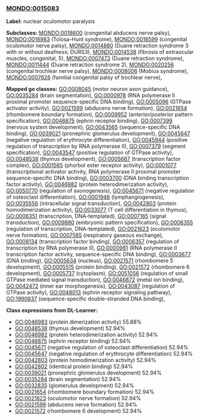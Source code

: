 
### [MONDO:0015083](http://purl.obolibrary.org/obo/MONDO_0015083)
**Label:** nuclear oculomotor paralysis

**Subclasses:** [MONDO:0018600](http://purl.obolibrary.org/obo/MONDO_0018600) (congenital abducens nerve palsy), [MONDO:0018983](http://purl.obolibrary.org/obo/MONDO_0018983) (Tolosa-Hunt syndrome), [MONDO:0018599](http://purl.obolibrary.org/obo/MONDO_0018599) (congenital oculomotor nerve palsy), [MONDO:0014880](http://purl.obolibrary.org/obo/MONDO_0014880) (Duane retraction syndrome 3 with or without deafness; DURS3), [MONDO:0014538](http://purl.obolibrary.org/obo/MONDO_0014538) (fibrosis of extraocular muscles, congenital, 5), [MONDO:0007473](http://purl.obolibrary.org/obo/MONDO_0007473) (Duane retraction syndrome), [MONDO:0011444](http://purl.obolibrary.org/obo/MONDO_0011444) (Duane retraction syndrome 2), [MONDO:0020256](http://purl.obolibrary.org/obo/MONDO_0020256) (congenital trochlear nerve palsy), [MONDO:0008006](http://purl.obolibrary.org/obo/MONDO_0008006) (Mobius syndrome), [MONDO:0007626](http://purl.obolibrary.org/obo/MONDO_0007626) (familial congenital palsy of trochlear nerve), 

**Mapped go classes:** [GO:0008045](http://purl.obolibrary.org/obo/GO_0008045) (motor neuron axon guidance), [GO:0035284](http://purl.obolibrary.org/obo/GO_0035284) (brain segmentation), [GO:0000978](http://purl.obolibrary.org/obo/GO_0000978) (RNA polymerase II proximal promoter sequence-specific DNA binding), [GO:0005096](http://purl.obolibrary.org/obo/GO_0005096) (GTPase activator activity), [GO:0021599](http://purl.obolibrary.org/obo/GO_0021599) (abducens nerve formation), [GO:0021654](http://purl.obolibrary.org/obo/GO_0021654) (rhombomere boundary formation), [GO:0009952](http://purl.obolibrary.org/obo/GO_0009952) (anterior/posterior pattern specification), [GO:0046875](http://purl.obolibrary.org/obo/GO_0046875) (ephrin receptor binding), [GO:0007399](http://purl.obolibrary.org/obo/GO_0007399) (nervous system development), [GO:0043565](http://purl.obolibrary.org/obo/GO_0043565) (sequence-specific DNA binding), [GO:0039021](http://purl.obolibrary.org/obo/GO_0039021) (pronephric glomerulus development), [GO:0045647](http://purl.obolibrary.org/obo/GO_0045647) (negative regulation of erythrocyte differentiation), [GO:0045944](http://purl.obolibrary.org/obo/GO_0045944) (positive regulation of transcription by RNA polymerase II), [GO:0007379](http://purl.obolibrary.org/obo/GO_0007379) (segment specification), [GO:0043547](http://purl.obolibrary.org/obo/GO_0043547) (positive regulation of GTPase activity), [GO:0048538](http://purl.obolibrary.org/obo/GO_0048538) (thymus development), [GO:0005667](http://purl.obolibrary.org/obo/GO_0005667) (transcription factor complex), [GO:0001565](http://purl.obolibrary.org/obo/GO_0001565) (phorbol ester receptor activity), [GO:0001077](http://purl.obolibrary.org/obo/GO_0001077) (transcriptional activator activity, RNA polymerase II proximal promoter sequence-specific DNA binding), [GO:0003700](http://purl.obolibrary.org/obo/GO_0003700) (DNA binding transcription factor activity), [GO:0046982](http://purl.obolibrary.org/obo/GO_0046982) (protein heterodimerization activity), [GO:0050770](http://purl.obolibrary.org/obo/GO_0050770) (regulation of axonogenesis), [GO:0045671](http://purl.obolibrary.org/obo/GO_0045671) (negative regulation of osteoclast differentiation), [GO:0001946](http://purl.obolibrary.org/obo/GO_0001946) (lymphangiogenesis), [GO:0035556](http://purl.obolibrary.org/obo/GO_0035556) (intracellular signal transduction), [GO:0042803](http://purl.obolibrary.org/obo/GO_0042803) (protein homodimerization activity), [GO:0033077](http://purl.obolibrary.org/obo/GO_0033077) (T cell differentiation in thymus), [GO:0006351](http://purl.obolibrary.org/obo/GO_0006351) (transcription, DNA-templated), [GO:0007165](http://purl.obolibrary.org/obo/GO_0007165) (signal transduction), [GO:0009880](http://purl.obolibrary.org/obo/GO_0009880) (embryonic pattern specification), [GO:0006355](http://purl.obolibrary.org/obo/GO_0006355) (regulation of transcription, DNA-templated), [GO:0021623](http://purl.obolibrary.org/obo/GO_0021623) (oculomotor nerve formation), [GO:0007585](http://purl.obolibrary.org/obo/GO_0007585) (respiratory gaseous exchange), [GO:0008134](http://purl.obolibrary.org/obo/GO_0008134) (transcription factor binding), [GO:0006357](http://purl.obolibrary.org/obo/GO_0006357) (regulation of transcription by RNA polymerase II), [GO:0000981](http://purl.obolibrary.org/obo/GO_0000981) (RNA polymerase II transcription factor activity, sequence-specific DNA binding), [GO:0003677](http://purl.obolibrary.org/obo/GO_0003677) (DNA binding), [GO:0005634](http://purl.obolibrary.org/obo/GO_0005634) (nucleus), [GO:0021571](http://purl.obolibrary.org/obo/GO_0021571) (rhombomere 5 development), [GO:0005515](http://purl.obolibrary.org/obo/GO_0005515) (protein binding), [GO:0021572](http://purl.obolibrary.org/obo/GO_0021572) (rhombomere 6 development), [GO:0005737](http://purl.obolibrary.org/obo/GO_0005737) (cytoplasm), [GO:0051056](http://purl.obolibrary.org/obo/GO_0051056) (regulation of small GTPase mediated signal transduction), [GO:0046872](http://purl.obolibrary.org/obo/GO_0046872) (metal ion binding), [GO:0042472](http://purl.obolibrary.org/obo/GO_0042472) (inner ear morphogenesis), [GO:0043087](http://purl.obolibrary.org/obo/GO_0043087) (regulation of GTPase activity), [GO:0048013](http://purl.obolibrary.org/obo/GO_0048013) (ephrin receptor signaling pathway), [GO:1990837](http://purl.obolibrary.org/obo/GO_1990837) (sequence-specific double-stranded DNA binding), 

**Class expressions from DL-Learner:**

- [GO:0046983](http://purl.obolibrary.org/obo/GO_0046983) (protein dimerization activity) 55.88%
- [GO:0048538](http://purl.obolibrary.org/obo/GO_0048538) (thymus development) 52.94%
- [GO:0046982](http://purl.obolibrary.org/obo/GO_0046982) (protein heterodimerization activity) 52.94%
- [GO:0046875](http://purl.obolibrary.org/obo/GO_0046875) (ephrin receptor binding) 52.94%
- [GO:0045671](http://purl.obolibrary.org/obo/GO_0045671) (negative regulation of osteoclast differentiation) 52.94%
- [GO:0045647](http://purl.obolibrary.org/obo/GO_0045647) (negative regulation of erythrocyte differentiation) 52.94%
- [GO:0042803](http://purl.obolibrary.org/obo/GO_0042803) (protein homodimerization activity) 52.94%
- [GO:0042802](http://purl.obolibrary.org/obo/GO_0042802) (identical protein binding) 52.94%
- [GO:0039021](http://purl.obolibrary.org/obo/GO_0039021) (pronephric glomerulus development) 52.94%
- [GO:0035284](http://purl.obolibrary.org/obo/GO_0035284) (brain segmentation) 52.94%
- [GO:0032835](http://purl.obolibrary.org/obo/GO_0032835) (glomerulus development) 52.94%
- [GO:0021654](http://purl.obolibrary.org/obo/GO_0021654) (rhombomere boundary formation) 52.94%
- [GO:0021623](http://purl.obolibrary.org/obo/GO_0021623) (oculomotor nerve formation) 52.94%
- [GO:0021599](http://purl.obolibrary.org/obo/GO_0021599) (abducens nerve formation) 52.94%
- [GO:0021572](http://purl.obolibrary.org/obo/GO_0021572) (rhombomere 6 development) 52.94%


